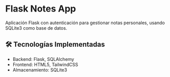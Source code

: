 # Flask Notes App
Aplicación Flask con autenticación para gestionar notas personales, usando SQLite3 como base de datos.

## :hammer_and_wrench: Tecnologías Implementadas
- Backend: Flask, SQLAlchemy
- Frontend: HTML5, TailwindCSS
- Almacenamiento: SQLite3
